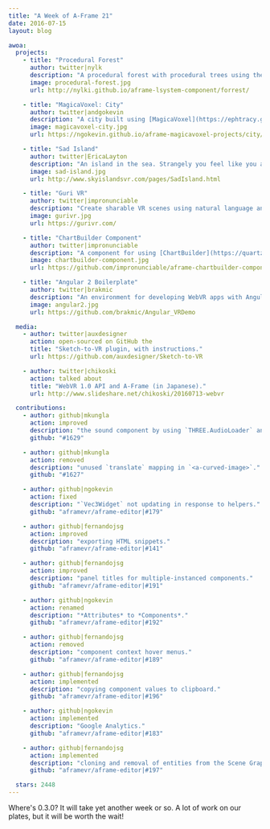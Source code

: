 ```yaml
---
title: "A Week of A-Frame 21"
date: 2016-07-15
layout: blog

awoa:
  projects:
    - title: "Procedural Forest"
      author: twitter|nylk
      description: "A procedural forest with procedural trees using the [L-System Component](https://github.com/nylki/aframe-lsystem-component)."
      image: procedural-forest.jpg
      url: http://nylki.github.io/aframe-lsystem-component/forrest/

    - title: "MagicaVoxel: City"
      author: twitter|andgokevin
      description: "A city built using [MagicaVoxel](https://ephtracy.github.io/). ([tutorial](https://github.com/ngokevin/aframe-magicavoxel-projects#tutorial))"
      image: magicavoxel-city.jpg
      url: https://ngokevin.github.io/aframe-magicavoxel-projects/city/

    - title: "Sad Island"
      author: twitter|EricaLayton
      description: "An island in the sea. Strangely you feel like you are being watched."
      image: sad-island.jpg
      url: http://www.skyislandsvr.com/pages/SadIsland.html

    - title: "Guri VR"
      author: twitter|impronunciable
      description: "Create sharable VR scenes using natural language and zero code. ([code](https://github.com/opennewslabs/guri-vr))"
      image: gurivr.jpg
      url: https://gurivr.com/

    - title: "ChartBuilder Component"
      author: twitter|impronunciable
      description: "A component for using [ChartBuilder](https://quartz.github.io/Chartbuilder/) charts."
      image: chartbuilder-component.jpg
      url: https://github.com/impronunciable/aframe-chartbuilder-component

    - title: "Angular 2 Boilerplate"
      author: twitter|brakmic
      description: "An environment for developing WebVR apps with Angular 2 with A-Frame."
      image: angular2.jpg
      url: https://github.com/brakmic/Angular_VRDemo

  media:
    - author: twitter|auxdesigner
      action: open-sourced on GitHub the
      title: "Sketch-to-VR plugin, with instructions."
      url: https://github.com/auxdesigner/Sketch-to-VR

    - author: twitter|chikoski
      action: talked about
      title: "WebVR 1.0 API and A-Frame (in Japanese)."
      url: http://www.slideshare.net/chikoski/20160713-webvr

  contributions:
    - author: github|mkungla
      action: improved
      description: "the sound component by using `THREE.AudioLoader` and the `src` property type."
      github: "#1629"

    - author: github|mkungla
      action: removed
      description: "unused `translate` mapping in `<a-curved-image>`."
      github: "#1627"

    - author: github|ngokevin
      action: fixed
      description: "`Vec3Widget` not updating in response to helpers."
      github: "aframevr/aframe-editor|#179"

    - author: github|fernandojsg
      action: improved
      description: "exporting HTML snippets."
      github: "aframevr/aframe-editor|#141"

    - author: github|fernandojsg
      action: improved
      description: "panel titles for multiple-instanced components."
      github: "aframevr/aframe-editor|#191"

    - author: github|ngokevin
      action: renamed
      description: "*Attributes* to *Components*."
      github: "aframevr/aframe-editor|#192"

    - author: github|fernandojsg
      action: removed
      description: "component context hover menus."
      github: "aframevr/aframe-editor|#189"

    - author: github|fernandojsg
      action: implemented
      description: "copying component values to clipboard."
      github: "aframevr/aframe-editor|#196"

    - author: github|ngokevin
      action: implemented
      description: "Google Analytics."
      github: "aframevr/aframe-editor|#183"

    - author: github|fernandojsg
      action: implemented
      description: "cloning and removal of entities from the Scene Graph."
      github: "aframevr/aframe-editor|#197"

  stars: 2448
---
```


Where's 0.3.0? It will take yet another week or so. A lot of work on our plates,
but it will be worth the wait!
